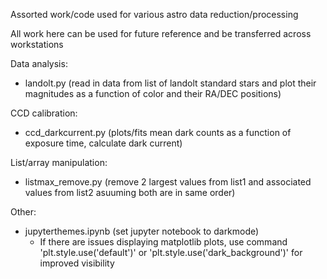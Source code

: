 Assorted work/code used for various astro data reduction/processing

All work here can be used for future reference and be transferred across workstations

Data analysis:
- landolt.py (read in data from list of landolt standard stars and plot their magnitudes as a function of color and their RA/DEC positions)

CCD calibration:
- ccd_darkcurrent.py (plots/fits mean dark counts as a function of exposure time, calculate dark current)

List/array manipulation:
- listmax_remove.py (remove 2 largest values from list1 and associated values from list2 asuuming both are in same order)

Other:
- jupyterthemes.ipynb (set jupyter notebook to darkmode)
  - If there are issues displaying matplotlib plots, use command 'plt.style.use('default')' or 'plt.style.use('dark_background')' for improved visibility
